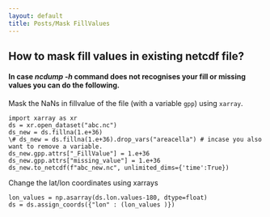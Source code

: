```yaml
---
layout: default 
title: Posts/Mask FillValues
---
```


## How to mask fill values in existing netcdf file?
#### In case *ncdump -h* command does not recognises your fill or missing values you can do the following.

Mask the NaNs in fillvalue of the file (with a variable `gpp`) using `xarray`.

``` 
import xarray as xr
ds = xr.open_dataset("abc.nc")
ds_new = ds.fillna(1.e+36)
\# ds_new = ds.fillna(1.e+36).drop_vars("areacella") # incase you also want to remove a variable.
ds_new.gpp.attrs["_FillValue"] = 1.e+36
ds_new.gpp.attrs["missing_value"] = 1.e+36
ds_new.to_netcdf(f"abc_new.nc", unlimited_dims={'time':True})

```


Change the lat/lon coordinates using xarrays

```
lon_values = np.asarray(ds.lon.values-180, dtype=float)
ds = ds.assign_coords({"lon" : (lon_values )})
```